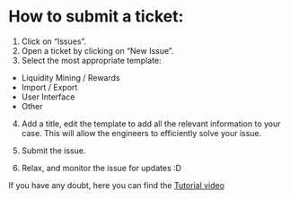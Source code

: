 # How to submit a ticket:

1) Click on “Issues”.
2) Open a ticket by clicking on “New Issue”.
3) Select the most appropriate template: 
- Liquidity Mining / Rewards
- Import / Export
- User Interface
- Other

4) Add a title, edit the template to add all the relevant information to your case. This will allow the engineers to efficiently solve your issue.

5) Submit the issue.

6) Relax, and monitor the issue for updates :D

If you have any doubt, here you can find the [Tutorial video](https://www.youtube.com/watch?v=yekfFhWcMpk )


